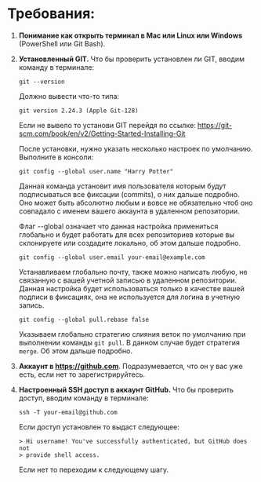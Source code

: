 # Требования:

1. **Понимание как открыть терминал в Mac или Linux или Windows** (PowerShell или Git Bash).
2. **Установленный GIT.** Что бы проверить установлен ли GIT, вводим команду в терминале:
    ```
    git --version
    ```
   Должно вывести что-то типа:
    ```
    git version 2.24.3 (Apple Git-128)
    ```
   Если не вывело то установи GIT перейдя по ссылке: https://git-scm.com/book/en/v2/Getting-Started-Installing-Git

   После установки, нужно указать несколько настроек по умолчанию. Выполните в консоли:

    ```
    git config --global user.name "Harry Potter"
    ```

   Данная команда установит имя пользователя которым будут подписываться все фиксации (commits), о них дальше подробно. Оно может быть абсолютно любым и вовсе не обязательно чтоб оно совпадало с именем вашего аккаунта в удаленном репозитории.

   Флаг --global означает что данная настройка примениться глобально и будет работать для всех репозиториев которые вы склонируете или создадите локально, об этом дальше подробно.

    ```
    git config --global user.email your-email@example.com
    ```
   
   Устанавливаем глобально почту, также можно написать любую, не связанную с вашей учетной записью в удаленном репозитории. Данная настройка будет использоваться только в качестве вашей подписи в фиксациях, она не используется для логина в учетную запись.

    ```
    git config --global pull.rebase false
    ```

   Указываем глобально стратегию слияния веток по умолчанию при выполнении команды `git pull`. В данном случае будет стратегия `merge`. Об этом дальше подробно.

3. **Аккаунт в https://github.com**. Подразумевается, что он у вас уже есть, если нет то зарегистрируйтесь.
4. **Настроенный SSH доступ в аккаунт GitHub.** Что бы проверить доступ, вводим команду в терминале:
    ```
    ssh -T your-email@github.com
    ```
   Если доступ установлен то выдаст следующее:
    ```
    > Hi username! You've successfully authenticated, but GitHub does not 
    > provide shell access.
    ```
   Если нет то переходим к следующему шагу.

